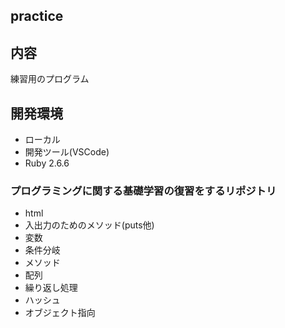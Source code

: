 ## practice

## 内容
練習用のプログラム

## 開発環境
- ローカル
- 開発ツール(VSCode)
- Ruby 2.6.6

### プログラミングに関する基礎学習の復習をするリポジトリ
- html
- 入出力のためのメソッド(puts他)
- 変数
- 条件分岐
- メソッド
- 配列
- 繰り返し処理
- ハッシュ
- オブジェクト指向
